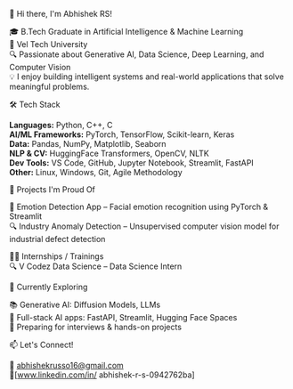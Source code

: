 👋 Hi there, I'm Abhishek RS!

🎓 B.Tech Graduate in Artificial Intelligence & Machine Learning  
🏫 Vel Tech University  
🔍 Passionate about Generative AI, Data Science, Deep Learning, and Computer Vision  
💡 I enjoy building intelligent systems and real-world applications that solve meaningful problems.

🛠️ Tech Stack

**Languages:** Python, C++, C  
**AI/ML Frameworks:** PyTorch, TensorFlow, Scikit-learn, Keras  
**Data:** Pandas, NumPy, Matplotlib, Seaborn  
**NLP & CV:** HuggingFace Transformers, OpenCV, NLTK  
**Dev Tools:** VS Code, GitHub, Jupyter Notebook, Streamlit, FastAPI  
**Other:** Linux, Windows, Git, Agile Methodology

📌 Projects I'm Proud Of

🧠 Emotion Detection App – Facial emotion recognition using PyTorch & Streamlit  
🔍 Industry Anomaly Detection – Unsupervised computer vision model for industrial defect detection  

🧑‍💻 Internships / Trainings  
🔍 V Codez Data Science – Data Science Intern  

🌱 Currently Exploring

📚 Generative AI: Diffusion Models, LLMs  
🧪 Full-stack AI apps: FastAPI, Streamlit, Hugging Face Spaces  
📖 Preparing for interviews & hands-on projects

📫 Let's Connect!

📧 abhishekrusso16@gmail.com  
🔗[www.linkedin.com/in/
abhishek-r-s-0942762ba]



